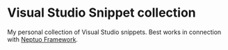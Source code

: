 # Visual Studio Snippet collection
My personal collection of Visual Studio snippets.
Best works in connection with [Neptuo Framework](https://github.com/neptuo/Framework).
